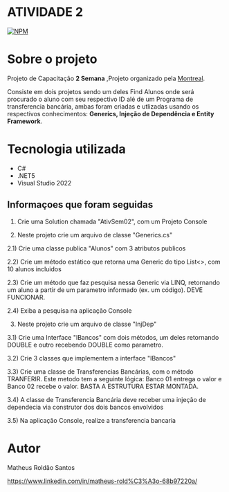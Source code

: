 # ATIVIDADE 2
[![NPM](https://img.shields.io/npm/l/react)](https://github.com/MatheusRoldao/AtivSem02/blob/master/LICENSE) 

# Sobre o projeto



Projeto de Capacitação  **2 Semana** ,Projeto organizado pela  [Montreal](https://www.montreal.com.br/ "Site da Montrel").


Consiste em dois projetos sendo um deles Find Alunos onde será procurado o aluno com seu respectivo ID alé de um  Programa de transferencia bancária, ambas foram  criadas e utlizadas usando os respectivos conhecimentos: **Generics, Injeção de Dependência e Entity Framework**.

# Tecnologia utilizada
- C# 
- .NET5 
- Visual Studio 2022
## Informaçoes que foram seguidas
1) Crie uma Solution chamada "AtivSem02", com um Projeto Console

2) Neste projeto crie um arquivo de classe "Generics.cs"

2.1) Crie uma classe publica "Alunos" com 3 atributos publicos 

2.2) Crie um método estático que retorna uma Generic do tipo List<>, com 10 alunos incluidos

2.3) Crie um método que faz pesquisa nessa Generic via LINQ, retornando um aluno a partir de um parametro informado (ex. um código). DEVE FUNCIONAR.

2.4) Exiba a pesquisa na aplicação Console

3) Neste projeto crie um arquivo de classe "InjDep" 

3.1) Crie uma Interface "IBancos" com dois métodos, um deles retornando DOUBLE e outro recebendo DOUBLE como parametro.

3.2) Crie 3 classes que implementem a interface "IBancos"

3.3) Crie uma classe de Transferencias Bancárias, com o método TRANFERIR. Este metodo tem a seguinte lógica: Banco 01 entrega o valor e Banco 02 recebe o valor. BASTA A ESTRUTURA ESTAR MONTADA.

3.4) A classe de Transferencia Bancária deve receber uma injeção de dependecia via construtor dos dois bancos envolvidos

3.5) Na aplicação Console, realize a transferencia bancaria 


# Autor

Matheus Roldão Santos

https://www.linkedin.com/in/matheus-rold%C3%A3o-68b97220a/

